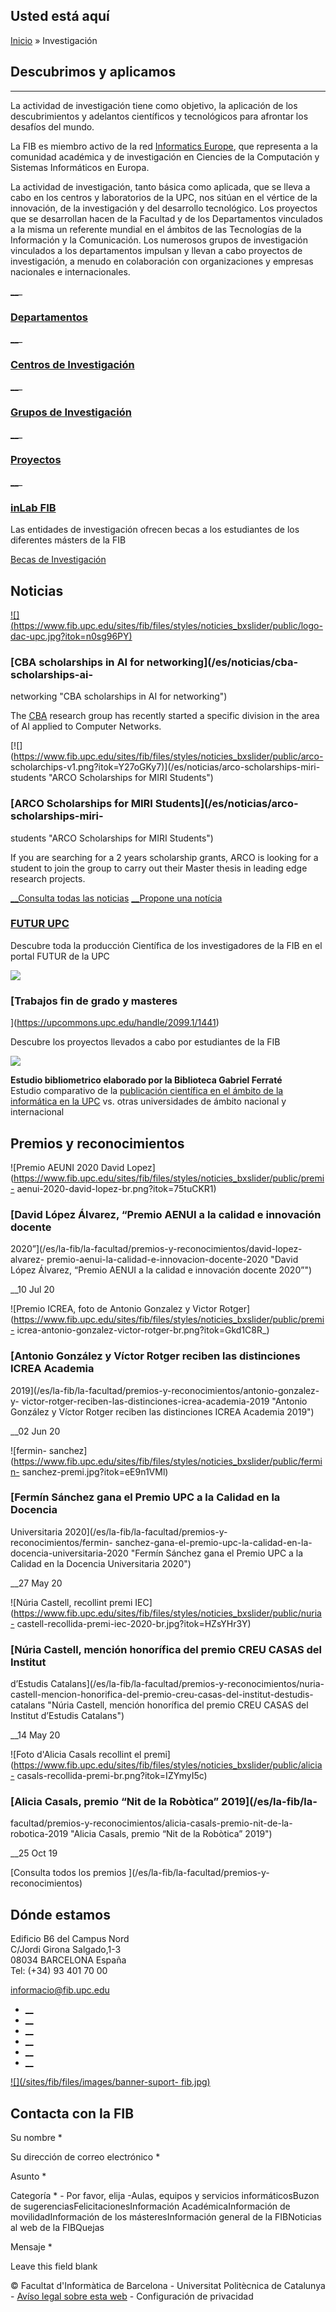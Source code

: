 ## Usted está aquí

[Inicio](/es) » Investigación

## Descubrimos y aplicamos

* * *

La actividad de investigación tiene como objetivo, la aplicación de los
descubrimientos y adelantos científicos y tecnológicos para afrontar los
desafíos del mundo.

La FIB es miembro activo de la red [Informatics
Europe](http://www.informatics-europe.org/), que representa a la comunidad
académica y de investigación en Ciencies de la Computación y Sistemas
Informáticos en Europa.

La actividad de investigación, tanto básica como aplicada, que se lleva a cabo
en los centros y laboratorios de la UPC, nos sitúan en el vértice de la
innovación, de la investigación y del desarrollo tecnológico. Los proyectos
que se desarrollan hacen de la Facultad y de los Departamentos vinculados a la
misma un referente mundial en el ámbitos de las Tecnologías de la Información
y la Comunicación. Los numerosos grupos de investigación vinculados a los
departamentos impulsan y llevan a cabo proyectos de investigación, a menudo en
colaboración con organizaciones y empresas nacionales e internacionales.

[__](/es/investigacion/departamentos)_

###  [Departamentos ](/es/investigacion/departamentos)

[__](/es/investigacion/centros-de-investigacion)_

###  [Centros de Investigación ](/es/investigacion/centros-de-investigacion)

[__](/es/investigacion/grupos-de-investigacion)_

###  [Grupos de Investigación ](/es/investigacion/grupos-de-investigacion)

[__](/es/investigacion/proyectos)_

###  [Proyectos ](/es/investigacion/proyectos)

[__](/es/investigacion/inlab-fib)_

###  [inLab FIB ](/es/investigacion/inlab-fib)





Las entidades de investigación ofrecen becas a los estudiantes de los
diferentes másters de la FIB

[Becas de Investigación](https://masters.fib.upc.edu/es/becas#scholarships)

## Noticias

[![](https://www.fib.upc.edu/sites/fib/files/styles/noticies_bxslider/public/logo-
dac-upc.jpg?itok=n0sg96PY)](/es/noticias/cba-scholarships-ai-networking "CBA
scholarships in AI for networking")

### [CBA scholarships in AI for networking](/es/noticias/cba-scholarships-ai-
networking "CBA scholarships in AI for networking")

The [CBA](http://cba.upc.edu/) research group has recently started a specific
division in the area of AI applied to Computer Networks.

[![](https://www.fib.upc.edu/sites/fib/files/styles/noticies_bxslider/public/arco-
scholarchips-v1.png?itok=Y27oGKy7)](/es/noticias/arco-scholarships-miri-
students "ARCO Scholarships for MIRI Students")

### [ARCO Scholarships for MIRI Students](/es/noticias/arco-scholarships-miri-
students "ARCO Scholarships for MIRI Students")

If you are searching for a 2 years scholarship grants, ARCO is looking for a
student to join the group to carry out their Master thesis in leading edge
research projects.

[ __Consulta todas las noticias](/es/noticias) [ __Propone una
notícia](/es/node/add/proposta-de-noticia)

###  [FUTUR UPC ](https://futur.upc.edu/FIB)

Descubre toda la producción Científica de los investigadores de la FIB en el
portal FUTUR de la UPC

[![](/sites/fib/files/images/recerca/bxh_2016_futurportal.png)](https://futur.upc.edu/FIB)

###  [Trabajos fin de grado y masteres
](https://upcommons.upc.edu/handle/2099.1/1441)

Descubre los proyectos llevados a cabo por estudiantes de la FIB

[![](/sites/fib/files/documents/estudis/upccommons.jpeg)](https://upcommons.upc.edu/handle/2099.1/1441)



**Estudio bibliometrico elaborado por la Biblioteca Gabriel Ferraté**  
Estudio comparativo de la [publicación científica en el ámbito de la
informática en la UPC](http://upcommons.upc.edu/handle/2117/22885) vs. otras
universidades de ámbito nacional y internacional

## Premios y reconocimientos

![Premio AEUNI 2020 David
Lopez](https://www.fib.upc.edu/sites/fib/files/styles/noticies_bxslider/public/premi-
aenui-2020-david-lopez-br.png?itok=75tuCKR1)

### [David López Álvarez, “Premio AENUI a la calidad e innovación docente
2020”](/es/la-fib/la-facultad/premios-y-reconocimientos/david-lopez-alvarez-
premio-aenui-la-calidad-e-innovacion-docente-2020 "David López Álvarez,
“Premio AENUI a la calidad e innovación docente 2020”")

__10 Jul 20

![Premio ICREA, foto de Antonio Gonzalez y Victor
Rotger](https://www.fib.upc.edu/sites/fib/files/styles/noticies_bxslider/public/premi-
icrea-antonio-gonzalez-victor-rotger-br.png?itok=Gkd1C8R_)

### [Antonio González y Víctor Rotger reciben las distinciones ICREA Academia
2019](/es/la-fib/la-facultad/premios-y-reconocimientos/antonio-gonzalez-y-
victor-rotger-reciben-las-distinciones-icrea-academia-2019 "Antonio González y
Víctor Rotger reciben las distinciones ICREA Academia 2019")

__02 Jun 20

![fermin-
sanchez](https://www.fib.upc.edu/sites/fib/files/styles/noticies_bxslider/public/fermin-
sanchez-premi.jpg?itok=eE9n1VMl)

### [Fermín Sánchez gana el Premio UPC a la Calidad en la Docencia
Universitaria 2020](/es/la-fib/la-facultad/premios-y-reconocimientos/fermin-
sanchez-gana-el-premio-upc-la-calidad-en-la-docencia-universitaria-2020
"Fermín Sánchez gana el Premio UPC a la Calidad en la Docencia Universitaria
2020")

__27 May 20

![Núria Castell, recollint premi
IEC](https://www.fib.upc.edu/sites/fib/files/styles/noticies_bxslider/public/nuria-
castell-recollida-premi-iec-2020-br.jpg?itok=HZsYHr3Y)

### [Núria Castell, mención honorífica del premio CREU CASAS del Institut
d’Estudis Catalans](/es/la-fib/la-facultad/premios-y-reconocimientos/nuria-
castell-mencion-honorifica-del-premio-creu-casas-del-institut-destudis-
catalans "Núria Castell, mención honorífica del premio CREU CASAS del Institut
d’Estudis Catalans")

__14 May 20

![Foto d'Alicia Casals recollint el
premi](https://www.fib.upc.edu/sites/fib/files/styles/noticies_bxslider/public/alicia-
casals-recollida-premi-br.png?itok=IZYmyI5c)

### [Alicia Casals, premio “Nit de la Robòtica” 2019](/es/la-fib/la-
facultad/premios-y-reconocimientos/alicia-casals-premio-nit-de-la-
robotica-2019 "Alicia Casals, premio “Nit de la Robòtica” 2019")

__25 Oct 19

[Consulta todos los premios ](/es/la-fib/la-facultad/premios-y-
reconocimientos)

## Dónde estamos

Edificio B6 del Campus Nord  
C/Jordi Girona Salgado,1-3  
08034 BARCELONA España  
Tel: (+34) 93 401 70 00

[informacio@fib.upc.edu](mailto:informacio@fib.upc.edu)

  * [__](/es/noticies/rss.rss)
  * [__](https://www.facebook.com/fib.upc)
  * [__](https://twitter.com/fib_upc)
  * [__](https://www.flickr.com/photos/fib-upc/albums)
  * [__](https://www.youtube.com/user/mediafib)
  * [__](https://www.instagram.com/fib.upc/)

[![](/sites/fib/files/images/banner-suport-
fib.jpg)](http://suport.fib.upc.edu)

## Contacta con la FIB

Su nombre *

Su dirección de correo electrónico *

Asunto *

Categoría * \- Por favor, elija -Aulas, equipos y servicios informáticosBuzon
de sugerenciasFelicitacionesInformación AcadémicaInformación de
movilidadInformación de los másteresInformación general de la FIBNoticias al
web de la FIBQuejas

Mensaje *

Leave this field blank

© Facultat d'Informàtica de Barcelona - Universitat Politècnica de Catalunya -
[Avíso legal sobre esta web](/es/aviso-legal-sobre-esta-web) \- Configuración
de privacidad

